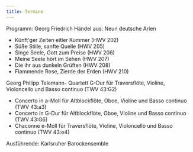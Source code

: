 ```yaml
---
title: Termine
---
```

Programm:
Georg Friedrich Händel aus: Neun deutsche Arien
* Künft'ger Zeiten eitler Kummer (HWV 202)
* Süße Stille, sanfte Quelle (HWV 205)
* Singe Seele, Gott zum Preise (HWV 206)
* Meine Seele hört im Sehen (HWV 207)
* Die ihr aus dunkeln Grüften (HWV 208)
* Flammende Rose, Zierde der Erden (HWV 210)

Georg Philipp Telemann- Quartett G-Dur für Traversflöte, Violine, Violoncello und Basso continuo (TWV 43:G2)
* Concerto in a-Moll für Altblockflöte, Oboe, Violine und Basso continuo (TWV 43:a3)
* Concerto in G-Dur für Altblockflöte, Oboe, Violine und Basso continuo (TWV 43:G6)
* Chaconne e-Moll für Traversflöte, Violine, Violoncello und Basso continuo (TWV 43:e4)

Ausführende: Karlsruher Barockensemble
